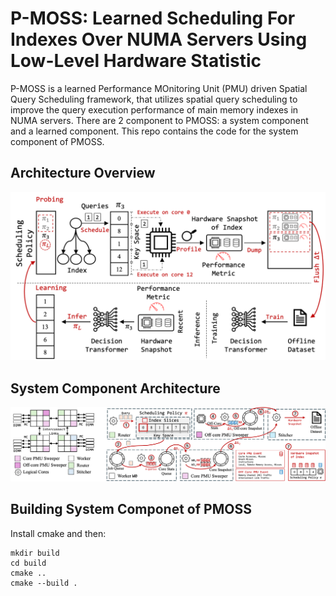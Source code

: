 # P-MOSS: Learned Scheduling For Indexes Over NUMA Servers Using Low-Level Hardware Statistic

P-MOSS is a learned Performance MOnitoring Unit (PMU) driven Spatial Query Scheduling framework, that utilizes spatial query scheduling to improve the query execution performance of main memory indexes in NUMA servers. There are 2 component to PMOSS: a system component and a learned component. This repo contains the code for the system component of PMOSS.


Architecture Overview
--------------------------------------------------------------------------------
<img src="src/images/overview.png">


System Component Architecture
--------------------------------------------------------------------------------
<img src="src/images/system.png">

Building System Componet of PMOSS
--------------------------------------------------------------------------------
Install cmake and then:
```
mkdir build
cd build
cmake ..
cmake --build .
```

